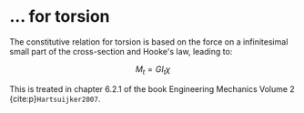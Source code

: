 ```{index} Constitutive relations; for torsion
```
# ... for torsion

The constitutive relation for torsion is based on the force on a infinitesimal small part of the cross-section and Hooke's law, leading to:

$$M_t = GI_t \chi$$

This is treated in chapter 6.2.1 of the book Engineering Mechanics Volume 2 {cite:p}`Hartsuijker2007`.